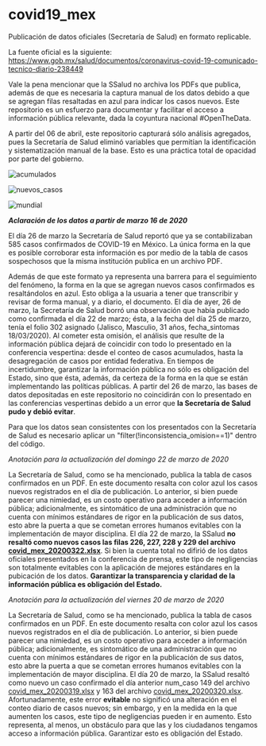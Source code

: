 # covid19_mex
Publicación de datos oficiales (Secretaría de Salud) en formato replicable.

La fuente oficial es la siguiente: https://www.gob.mx/salud/documentos/coronavirus-covid-19-comunicado-tecnico-diario-238449

Vale la pena mencionar que la SSalud no archiva los PDFs que publica, además de que es necesaria la captura manual de los datos debido a que se agregan filas resaltadas en azul para indicar los casos nuevos. Este repositorio es un esfuerzo para documentar y facilitar el acceso a información pública relevante, dada la coyuntura nacional #OpenTheData.


A partir del 06 de abril, este repositorio capturará sólo análisis agregados, pues la Secretaría de Salud eliminó variables que permitían la identificación y sistematización manual de la base. Esto es una práctica total de opacidad por parte del gobierno.



![acumulados](https://github.com/guzmart/covid19_mex/blob/master/03_gra%CC%81ficas/2020_04_12_01_acumulados.png)


![nuevos_casos](https://github.com/guzmart/covid19_mex/blob/master/03_gra%CC%81ficas/2020_04_12_02_nuevos.png)

![mundial](https://github.com/guzmart/covid19_mex/blob/master/03_gra%CC%81ficas/2020_04_12_03_mundial.png)




***Aclaración de los datos a partir de marzo 16 de 2020***

El día 26 de marzo la Secretaría de Salud reportó que ya se contabilizaban 585 casos confirmados de COVID-19 en México. La única forma en la que es posible corroborar esta información es por medio de la tabla de casos sospechosos que la misma institución publica en un archivo PDF.

Además de que este formato ya representa una barrera para el seguimiento del fenómeno, la forma en la que se agregan nuevos casos confirmados es resaltándolos en azul. Esto obliga a la usuaria a tener que transcribir y revisar de forma manual, y a diario, el documento. El día de ayer, 26 de marzo, la Secretaría de Salud borró una observación que había publicado como confirmada el día 22 de marzo; ésta, a la fecha del día 25 de marzo, tenía el folio 302 asignado (Jalisco, Masculio, 31 años, fecha_sintomas 18/03/2020). Al cometer esta omisión, el análisis que resulte de la información pública dejará de coincidir con todo lo presentado en la conferencia vespertina: desde el conteo de casos acumulados, hasta la desagregación de casos por entidad federativa. En tiempos de incertidumbre, garantizar la información pública no sólo es obligación del Estado, sino que ésta, además, da certeza de la forma en la que se están implementando las políticas públicas. A partir del 26 de marzo, las bases de datos depositadas en este repositorio no coincidirán con lo presentado en las conferencias vespertinas debido a un error que **la Secretaría de Salud pudo y debió evitar**.

Para que los datos sean consistentes con los presentados con la Secretaría de Salud es necesario aplicar un "filter(!inconsistencia_omision==1)" dentro del código.



*Anotación para la actualización del domingo 22 de marzo de 2020*

La Secretaría de Salud, como se ha mencionado, publica la tabla de casos confirmados en un PDF. En este documento resalta con color azul los casos nuevos registrados en el día de publicación. Lo anterior, si bien puede parecer una nimiedad, es un costo operativo para acceder a información pública; adicionalmente, es sintomático de una administración que no cuenta con mínimos estándares de rigor en la publicación de sus datos, esto abre la puerta a que se cometan errores humanos evitables con la implementación de mayor disciplina. El día 22 de marzo, la SSalud **no resaltó como nuevos casos las filas 226, 227, 228 y 229 del archivo [covid_mex_20200322.xlsx](https://github.com/guzmart/covid19_mex/blob/master/01_datos/covid_mex_20200319.xlsx)**. Si bien la cuenta total no difirió de los datos oficiales presentados en la conferencia de prensa, este tipo de negligencias son totalmente evitables con la aplicación de mejores estándares en la pubicación de los datos. **Garantizar la transparencia y claridad de la información pública es obligación del Estado.**



*Anotación para la actualización del viernes 20 de marzo de 2020*

La Secretaría de Salud, como se ha mencionado, publica la tabla de casos confirmados en un PDF. En este documento resalta con color azul los casos nuevos registrados en el día de publicación. Lo anterior, si bien puede parecer una nimiedad, es un costo operativo para acceder a información pública; adicionalmente, es sintomático de una administración que no cuenta con mínimos estándares de rigor en la publicación de sus datos, esto abre la puerta a que se cometan errores humanos evitables con la implementación de mayor disciplina. El día 20 de marzo, la SSalud resaltó como nuevo un caso confirmado el día anterior num_caso 149 del archivo [covid_mex_20200319.xlsx](https://github.com/guzmart/covid19_mex/blob/master/01_datos/covid_mex_20200319.xlsx) y 163 del archivo [covid_mex_20200320.xlsx](https://github.com/guzmart/covid19_mex/blob/master/01_datos/covid_mex_20200320.xlsx). Afortunadamente, este error **evitable** no significó una alteración en el conteo diario de casos nuevos; sin embargo, y en la medida en la que aumenten los casos, este tipo de negligencias pueden ir en aumento. Esto representa, al menos, un obstáculo para que las y los ciudadanos tengamos acceso a información pública. Garantizar esto es obligación del Estado.

